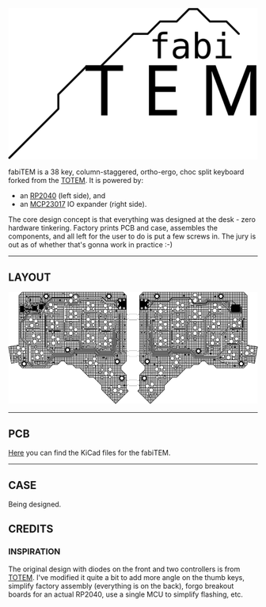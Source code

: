 <picture align="center">
  <img alt="TOTEM logo" src="/docs/images/fabiTEM-logo.svg">
</picture>

fabiTEM is a 38 key, column-staggered, ortho-ergo, choc split keyboard forked from the [TOTEM](https://github.com/GEIGEIGEIST/TOTEM/tree/main). It is powered by:

 - an [RP2040](https://www.raspberrypi.com/documentation/microcontrollers/rp2040.html) (left side), and
 - an [MCP23017](https://www.microchip.com/en-us/product/mcp23017) IO expander (right side).

The core design concept is that everything was designed at the desk - zero hardware tinkering. Factory prints PCB and case, assembles the components, and all left for the user to do is put a few screws in. The jury is out as of whether that's gonna work in practice :-)

***

## LAYOUT

![fabiTEM layout](/case/inkscape/fabiTEM-brd.png)

***

## PCB

[Here](/PCB/) you can find the KiCad files for the fabiTEM.

***

## CASE

Being designed.

## CREDITS

### INSPIRATION

The original design with diodes on the front and two controllers is from [TOTEM](https://github.com/GEIGEIGEIST/TOTEM/tree/main). I've modified it quite a bit to add more angle on the thumb keys, simplify factory assembly (everything is on the back), forgo breakout boards for an actual RP2040, use a single MCU to simplify flashing, etc.
